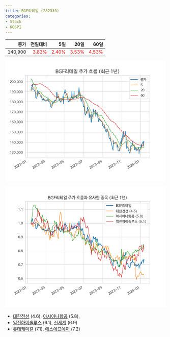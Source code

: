 ```yaml
---
title: BGF리테일 (282330)
categories:
- Stock
- KOSPI
---
```


|종가|전일대비|5일|20일|60일|
|---:|-------:|--:|---:|---:|
|140,900|<span style="color: red">3.83%</span>|<span style="color: red">2.40%</span>|<span style="color: red">3.53%</span>|<span style="color: red">4.53%</span>|


<!-- more -->

![282330](/assets/images/stock/282330.png)

![282330](/assets/images/stock/282330_sim.png)

- [대한전선](/001440/) (4.6), [아시아나항공](/020560/) (5.8),
- [일진하이솔루스](/271940/) (6.1), [신세계](/004170/) (6.9)
- [롯데케미칼](/011170/) (7.1), [에스에프에이](/056190/) (7.2)